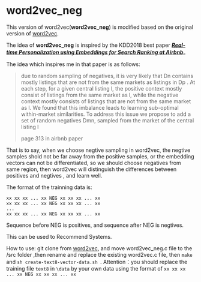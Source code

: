 # word2vec_neg
This version of word2vec(**word2vec_neg**) is modified based on the original version of [word2vec](https://github.com/dav/word2vec).

The idea of **word2vec_neg** is inspired by the KDD2018 best paper [***Real-time Personalization using Embeddings for Search Ranking at Airbnb***](http://delivery.acm.org/10.1145/3220000/3219885/p311-grbovic.pdf?ip=210.3.118.242&id=3219885&acc=OPENTOC&key=4D4702B0C3E38B35%2E4D4702B0C3E38B35%2E4D4702B0C3E38B35%2E054E54E275136550&__acm__=1556166101_672ca09c4ef3d25f5114863ff27c7c1f)。

The idea which inspires me in that paper is  as follows:

> due to random sampling of negatives, it is very likely that Dn contains mostly listings that are not from the same markets as listings in Dp . At each step, for a given central listing l, the positive context mostly consist of listings from the same market as l, while the negative context mostly consists of listings that are not from the same market as l. We found that this imbalance leads to learning sub-optimal within-market similarities. To address this issue we propose to add a set of random negatives Dmn, sampled from the market of the central listing l
>
> page 313 in airbnb paper

That is to say, when we choose negtive sampling in word2vec, the negtive samples shold not be far away from the positive samples, or the embedding vectors can not be differentiated, so we should choose negatives from same region, then word2vec will distinguish the differences between positives and negtives , and learn well. 

The format of the trainning data is:

```
xx xx xx ... xx NEG xx xx xx ... xx
xx xx xx ... xx NEG xx xx xx ... xx
...
xx xx xx ... xx NEG xx xx xx ... xx
```

Sequence before NEG is positives, and sequence after NEG is negtives.

This can be used to Recommend Systems.

How to use: git clone from [word2vec](https://github.com/dav/word2vec), and move word2vec_neg.c file to the /src folder ,then rename and replace the existing word2vec.c file, then `make` and `sh create-text8-vector-data.sh `. Attention：you should replace the training file `text8` in `\data` by your own data using the format of `xx xx xx ... xx NEG xx xx xx ... xx`

